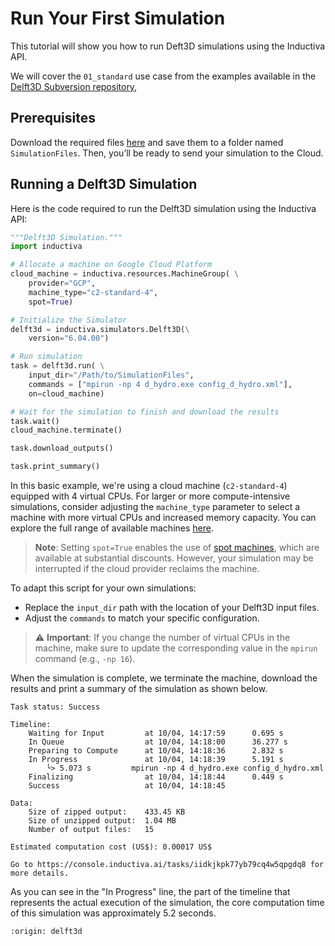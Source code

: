 # Run Your First Simulation
This tutorial will show you how to run Deft3D simulations using the Inductiva API. 

We will cover the `01_standard` use case from the examples available in the [Delft3D Subversion repository](https://svn.oss.deltares.nl/repos/delft3d/branches/releases/7545/),

## Prerequisites
Download the required files [here](https://svn.oss.deltares.nl/repos/delft3d/branches/releases/7545/examples/01_standard/) and save them to a folder named `SimulationFiles`. Then, you’ll be ready to
send your simulation to the Cloud.

## Running a Delft3D Simulation
Here is the code required to run the Delft3D simulation using the Inductiva API:

```python
"""Delft3D Simulation."""
import inductiva

# Allocate a machine on Google Cloud Platform
cloud_machine = inductiva.resources.MachineGroup( \
    provider="GCP",
    machine_type="c2-standard-4",
	spot=True)

# Initialize the Simulator
delft3d = inductiva.simulators.Delft3D(\
    version="6.04.00")

# Run simulation
task = delft3d.run( \
    input_dir="/Path/to/SimulationFiles",
    commands = ["mpirun -np 4 d_hydro.exe config_d_hydro.xml"],
    on=cloud_machine)

# Wait for the simulation to finish and download the results
task.wait()
cloud_machine.terminate()

task.download_outputs()

task.print_summary()
```

In this basic example, we're using a cloud machine (`c2-standard-4`) equipped with 4 virtual CPUs. 
For larger or more compute-intensive simulations, consider adjusting the `machine_type` parameter to select a machine with more virtual CPUs and increased memory capacity. You can explore the full range of available machines [here](https://console.inductiva.ai/machine-groups/instance-types).

> **Note**: Setting `spot=True` enables the use of [spot machines](../how-it-works/machines/spot-machines.md), which are available at substantial discounts. 
> However, your simulation may be interrupted if the cloud provider reclaims the machine.

To adapt this script for your own simulations:
- Replace the `input_dir` path with the location of your Delft3D input files.
- Adjust the `commands` to match your specific configuration.

> ⚠️ **Important**: If you change the number of virtual CPUs in the machine, make sure to update the corresponding value in the `mpirun` command (e.g., `-np 16`).

When the simulation is complete, we terminate the machine, download the results and print a summary of the simulation as shown below.

```
Task status: Success

Timeline:
	Waiting for Input         at 10/04, 14:17:59      0.695 s
	In Queue                  at 10/04, 14:18:00      36.277 s
	Preparing to Compute      at 10/04, 14:18:36      2.832 s
	In Progress               at 10/04, 14:18:39      5.191 s
		└> 5.073 s         mpirun -np 4 d_hydro.exe config_d_hydro.xml
	Finalizing                at 10/04, 14:18:44      0.449 s
	Success                   at 10/04, 14:18:45      

Data:
	Size of zipped output:    433.45 KB
	Size of unzipped output:  1.04 MB
	Number of output files:   15

Estimated computation cost (US$): 0.00017 US$

Go to https://console.inductiva.ai/tasks/iidkjkpk77yb79cq4w5qpgdq8 for more details.
```

As you can see in the "In Progress" line, the part of the timeline that represents the actual execution of the simulation, 
the core computation time of this simulation was approximately 5.2 seconds.

```{banner_small}
:origin: delft3d
```
